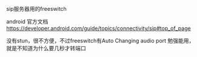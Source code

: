 sip服务器用的freeswitch

android 官方文档
https://developer.android.com/guide/topics/connectivity/sip#top_of_page

没有stun，很不方便，不过freeswitch有Auto Changing audio port 勉强能用，就是不知道为什么要几秒才转端口
